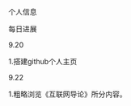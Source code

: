 <html>
	<head>
		<meta charset="utf-8" />
		<title>董亚辉的个人主页</title>
	</head>
	<body>
		<p>个人信息</p>
		<p>每日进展</p>
		<p>9.20</p>
		<p>1.搭建github个人主页</p>
		<p>9.22</p>
		<p>
			1.粗略浏览《互联网导论》所分内容。
		</p>
	</body>
</html>
